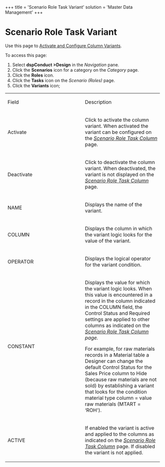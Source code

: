 +++
title = 'Scenario Role Task Variant'
solution = 'Master Data Management'
+++

# Scenario Role Task Variant

<div class="use">

Use this page to [Activate and Configure Column
Variants](../Use_Cases/Activate_Configure_Column_Variants).

</div>

To access this page:

1.  Select <span style="font-weight: bold;">dspConduct
    \></span>**Design** in the *Navigation* pane.
2.  Click the **Scenarios** icon for a category on the *Category* page.
3.  Click the **Roles** icon.
4.  Click the **Tasks** icon on the *Scenario (Roles)* page.
5.  Click the **Variants** icon;

<table>
<colgroup>
<col style="width: 50%" />
<col style="width: 50%" />
</colgroup>
<tbody>
<tr class="odd">
<td><p>Field</p></td>
<td><p>Description</p></td>
</tr>
<tr class="even">
<td><p>Activate</p></td>
<td><p>Click to activate the column variant. When activated the variant can be configured on the <em><a href="Scenario_Role_Task_Column_H">Scenario Role Task Column</a></em> page.</p></td>
</tr>
<tr class="odd">
<td><p>Deactivate</p></td>
<td><p>Click to deactivate the column variant. When deactivated, the variant is not displayed on the <em><a href="Scenario_Role_Task_Column_H">Scenario Role Task Column</a></em> page.</p></td>
</tr>
<tr class="even">
<td><p>NAME</p></td>
<td><p>Displays the name of the variant.</p></td>
</tr>
<tr class="odd">
<td><p>COLUMN</p></td>
<td><p>Displays the column in which the variant logic looks for the value of the variant.</p></td>
</tr>
<tr class="even">
<td><p>OPERATOR</p></td>
<td><p>Displays the logical operator for the variant condition.</p></td>
</tr>
<tr class="odd">
<td><p>CONSTANT</p></td>
<td><p>Displays the value for which the variant logic looks. When this value is encountered in a record in the column indicated in the COLUMN field, the Control Status and Required settings are applied to other columns as indicated on the <em><a href="Scenario_Role_Task_Column_H">Scenario Role Task Column</a> page.</em></p>
<p>For example, for raw materials records in a Material table a Designer can change the default Control Status for the Sales Price column to Hide (because raw materials are not sold) by establishing a variant that looks for the condition material type column = value raw materials (MTART = ‘ROH').</p></td>
</tr>
<tr class="even">
<td><p>ACTIVE</p></td>
<td><p>If enabled the variant is active and applied to the columns as indicated on the <em><a href="Scenario_Role_Task_Column_H">Scenario Role Task Column</a></em> page. If disabled the variant is not applied.</p></td>
</tr>
</tbody>
</table>
